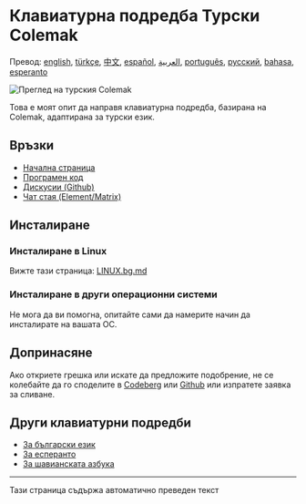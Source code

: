 # Клавиатурна подредба Турски Colemak

Превод: [english](README.md), [türkçe](README.tr.md), [中文](README.zh-CN.md), [español](README.es.md), [العربية](README.ar.md), [português](README.pt.md), [русский](README.ru.md), [bahasa](README.id.md), [esperanto](README.eo.md)

![Преглед на турския Colemak](./media/preview.png)

Това е моят опит да направя клавиатурна подредба, базирана на Colemak, адаптирана за турски език.

## Връзки

* [Начална страница](https://salif.github.io/colemak-tr/)
* [Програмен код](https://codeberg.org/salif/colemak-tr)
* [Дискусии (Github)](https://github.com/salif/colemak-tr/discussions)
* [Чат стая (Element/Matrix)](https://matrix.to/#/#salif-colemak:mozilla.org)

## Инсталиране

### Инсталиране в Linux

Вижте тази страница: [LINUX.bg.md](./LINUX.bg.md)

### Инсталиране в други операционни системи

Не мога да ви помогна, опитайте сами да намерите начин да инсталирате на вашата ОС.

## Допринасяне

Ако откриете грешка или искате да предложите подобрение, не се колебайте да го споделите в [Codeberg] или [Github] или изпратете заявка за сливане.

[Github]: https://github.com/salif/colemak-tr/discussions
[Codeberg]: https://codeberg.org/salif/colemak-tr/issues

## Други клавиатурни подредби

* [За български език](https://salif.github.io/colemak-bg/)
* [За есперанто](https://salif.github.io/colemak-eo/)
* [За шавианската азбука](https://salif.github.io/shaw-eo/)

---

Тази страница съдържа автоматично преведен текст
